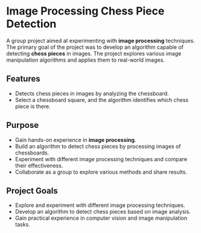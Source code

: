 # **Image Processing Chess Piece Detection**

A group project aimed at experimenting with **image processing** techniques. The primary goal of the project was to develop an algorithm capable of detecting **chess pieces** in images. The project explores various image manipulation algorithms and applies them to real-world images.

## **Features**
- Detects chess pieces in images by analyzing the chessboard.
- Select a chessboard square, and the algorithm identifies which chess piece is there.

## **Purpose**
- Gain hands-on experience in **image processing**.
- Build an algorithm to detect chess pieces by processing images of chessboards.
- Experiment with different image processing techniques and compare their effectiveness.
- Collaborate as a group to explore various methods and share results.

## **Project Goals**
- Explore and experiment with different image processing techniques.
- Develop an algorithm to detect chess pieces based on image analysis.
- Gain practical experience in computer vision and image manipulation tasks.
